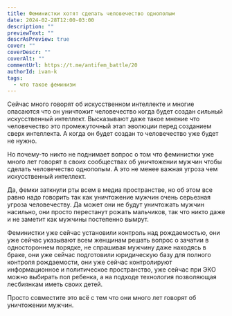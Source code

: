 ```yaml
---
title: Феминистки хотят сделать человечество однополым
date: 2024-02-28T12:00-03:00
description: ""
previewText: ""
descrAsPreview: true
cover: ""
coverDescr: ""
coverAlt: ""
commentUrl: https://t.me/antifem_battle/20
authorId: ivan-k
tags:
  - что такое феминизм
---
```

Сейчас много говорят об искусственном интеллекте и многие опасаются что он уничтожит человечество когда будет создан сильный искусственный интеллект. Высказывают даже такое мнение что человечество это промежуточный этап эволюции перед созданием сверх интеллекта. А когда он будет создан то человечество уже будет не нужно.

Но почему-то никто не поднимает вопрос о том что феминистки уже много лет говорят в своих сообществах об уничтожении мужчин чтобы сделать человечество однополым. А это не менее важная угроза чем искусственный интеллект.

Да, фемки заткнули рты всем в медиа пространстве, но об этом все равно надо говорить так как уничтожение мужчин очень серьезная угроза человечеству. Да может они не будут уничтожать мужчин насильно, они просто перестанут рожать мальчиков, так что никто даже и не заметит как мужчины постепенно вымрут.

Феминистки уже сейчас установили контроль над рождаемостью, они уже сейчас указывают всем женщинам решать вопрос о зачатии в одностороннем порядке, не спрашивая мужчину даже находясь в браке, они уже сейчас подготовили юридическую базу для полного контроля рождаемости, они уже сейчас контролируют информационное и политическое пространство, уже сейчас при ЭКО можно выбирать пол ребенка, а на подходе технология позволяющая лесбиянкам иметь своих детей.

Просто совместите это всё с тем что они много лет говорят об уничтожении мужчин.

